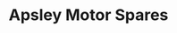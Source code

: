 ---
title: "Apsley Motor Spares"
url: /apsley-hemel-hempstead/apsley-motor-spares/
shop: car parts
---